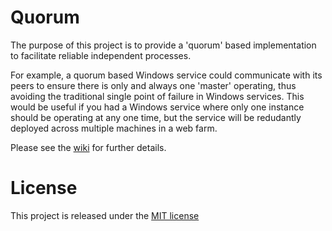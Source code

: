 # Quorum
The purpose of this project is to provide a 'quorum' based implementation to facilitate reliable independent processes. 

For example, a quorum based Windows service could communicate with its peers to ensure there is only and always one 'master' operating, thus avoiding the traditional single point of failure in Windows services. This would be useful if you had a Windows service where only one instance should be operating at any one time, but the service will be redudantly deployed across multiple machines in a web farm.

Please see the [wiki](https://github.com/afgbeveridge/Quorum/wiki) for further details.

# License
This project is released under the [MIT license](https://opensource.org/licenses/MIT)
